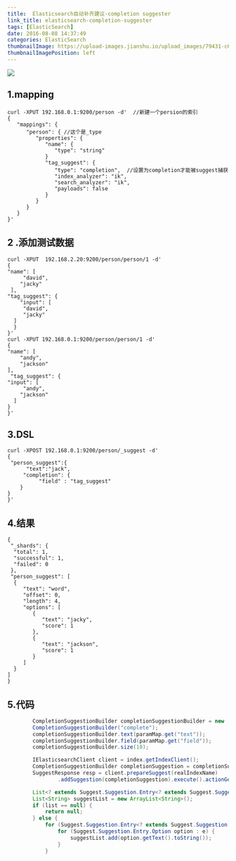 ```yaml
---
title:  Elasticsearch自动补齐建议-completion suggester
link_title: elasticsearch-completion-suggester
tags: [ElasticSearch]
date: 2016-08-08 14:37:49
categories: ElasticSearch
thumbnailImage: https://upload-images.jianshu.io/upload_images/79431-c6d398af52f4b48c.png?imageMogr2/auto-orient/strip%7CimageView2/2/w/558/format/webp
thumbnailImagePosition: left
---
```

<!-- toc -->
<!-- more -->
![](https://upload-images.jianshu.io/upload_images/79431-c6d398af52f4b48c.png?imageMogr2/auto-orient/strip%7CimageView2/2/w/558/format/webp)
## 1.mapping
    curl -XPUT 192.168.0.1:9200/person -d'  //新建一个persion的索引
    {
       "mappings": {
          "person": { //这个是_type
             "properties": {
                "name": {
                   "type": "string"
                }
                "tag_suggest": {
                   "type": "completion",  //设置为completion才能被suggest捕获
                   "index_analyzer": "ik",
                   "search_analyzer": "ik",
                   "payloads": false
                }
             }
          }
       }
    }'
	


## 2 .添加测试数据

    curl -XPUT  192.168.2.20:9200/person/person/1 -d'
    {
    "name": [
         "david",
        "jacky"
     ],
    "tag_suggest": {
        "input": [
         "david",
         "jacky"
      ]
      }
    }'
    curl -XPUT 192.168.0.1:9200/person/person/1 -d'
    {
    "name": [
        "andy",
        "jackson"
    ],
     "tag_suggest": {
    "input": [
         "andy",
        "jackson"
      ]
    }
    }'

## 3.DSL
    curl -XPOST 192.168.0.1:9200/person/_suggest -d'
    {
     "person_suggest":{
          "text":"jack",
         "completion": {
              "field" : "tag_suggest"
        }
    }
    }'

## 4.结果
    {
     "_shards": {
      "total": 1,
      "successful": 1,
      "failed": 0
     },
     "person_suggest": [
      {
         "text": "word",
         "offset": 0,
         "length": 4,
         "options": [
            {
               "text": "jacky",
               "score": 1
            },
            {
               "text": "jackson",
               "score": 1
            }
         ]
      }
    ]
    }
## 5.代码
```java
        CompletionSuggestionBuilder completionSuggestionBuilder = new         
        CompletionSuggestionBuilder("complete");
        completionSuggestionBuilder.text(paramMap.get("text"));
        completionSuggestionBuilder.field(paramMap.get("field"));
        completionSuggestionBuilder.size(10);

	    IElasticsearchClient client = index.getIndexClient();
    	CompletionSuggestionBuilder completionSuggestion = completionSuggestionBuilder 
		SuggestResponse resp = client.prepareSuggest(realIndexName)
				.addSuggestion(completionSuggestion).execute().actionGet();

 	    List<? extends Suggest.Suggestion.Entry<? extends Suggest.Suggestion.Entry.Option>>            list =         response.getSuggest().getSuggestion("complete").getEntries();
        List<String> suggestList = new ArrayList<String>();
        if (list == null) {
            return null;
        } else {
            for (Suggest.Suggestion.Entry<? extends Suggest.Suggestion.Entry.Option> e : list){
                for (Suggest.Suggestion.Entry.Option option : e) {
                    suggestList.add(option.getText().toString());
                }
            }
```

